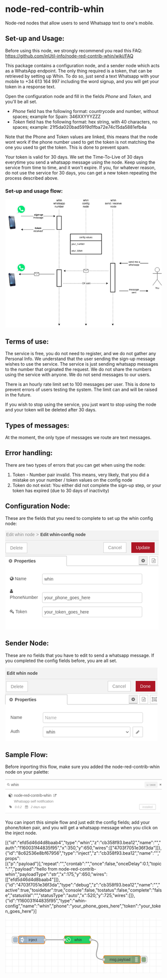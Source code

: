 # node-red-contrib-whin
Node-red nodes that allow users to send Whatsapp text to one's mobile.


## Set-up and Usage:
Before using this node, we strongly recommend you read this FAQ:
https://github.com/inUtil-info/node-red-contrib-whin/wiki/FAQ

This package contains a configuration node, and a sender node which acts as a WhatsApp endpoint. 
The only thing required is a token, that can be retrieved by setting up Whin. To do so, just send a
text Whatsapp with your mobile to +34 613 164 997 including the word signup, and you will get your token in a response text.

Open the configuration node and fill in the fields *Phone* and *Token*, and you'll be all set.

- *Phone* field has the following format: countrycode and number, without spaces; example for Spain: 346XXYYYZZZ
- *Token* field has the following format: hex string, with 40 characters, no spaces; example: 21f5da020bad5919d1fba72e74c15da5881efb4a

Note that the Phone and Token values are linked, this means that the node wont work if the phone
number used to get the token is not matching the one you used to get the token. This is done to prevent spam.

Your token is valid for 30 days. We set the Time-To-Live of 30 days everytime you send a whatsapp
message using the node. Keep using the service from time to time, and it won't expire.
If you, for whatever reason, do not use the service for 30 days, you can get a new token repeating 
the process described above.


### Set-up and usage flow:

![whin-nodes](./icons/whin.png)

## Terms of use:
The service is free, you do not need to register, and we do not gather any Personal Info. 
We understand that the user sending the sign-up message wishes to use the service. The service is just 
sending whatsapp messages to the number that orginated the request. We do not share the numbers using the
service with anyone. We do not send messages to our users.

There is an hourly rate limit set to 100 messages per user. This is done to prevent errors of users testing the system.
The limit can and will be raised in the future.

If you wish to stop using the service, you just want to stop using the node and your token will be
deleted after 30 days.

## Types of messages:
At the moment, the only type of messages we route are text messages. 

## Error handling:
There are two types of errors that you can get when using the node:
  1. Token - Number pair invalid. This means, very likely, that you did a mistake on your number / token values on the config node
  2. Token do not exist: You either did not complete the sign-up step, or your token has expired (due to 30 days of inactivity)

## Configuration Node:
These are the fields that you need to complete to set up the whin config node:

![config-node](./icons/config-node.png)

## Sender Node:
These are no fields that you have to edit to send a whatsapp message. If you completed the config fields before, you are all set.

![config-node](./icons/sender-node.png)

## Sample Flow:

Before inporting this flow, make sure you added the node-red-contrib-whin node on your palette:

![palette](./icons/palete.png)

You can inport this simple flow and just edit the config fields; add your phone/token pair, and you will get a whatsapp message when you click on the inject node. 

[{"id":"efd5d46d4d8baab4","type":"whin","z":"cb358f93.bea12","name":"","auth":"f160031f44835f95","x":350,"y":650,"wires":[["4703f7051e36f3da"]]},{"id":"8c62536e8bf67956","type":"inject","z":"cb358f93.bea12","name":"","props":[{"p":"payload"}],"repeat":"","crontab":"","once":false,"onceDelay":0.1,"topic":"","payload":"hello from node-red-contrib-whin","payloadType":"str","x":175,"y":650,"wires":[["efd5d46d4d8baab4"]]},{"id":"4703f7051e36f3da","type":"debug","z":"cb358f93.bea12","name":"","active":true,"tosidebar":true,"console":false,"tostatus":false,"complete":"false","statusVal":"","statusType":"auto","x":520,"y":725,"wires":[]},{"id":"f160031f44835f95","type":"whin-config","name":"whin","phone":"your_phone_goes_here","token":"your_token_goes_here"}]

![flow](./icons/simple-flow.png)

